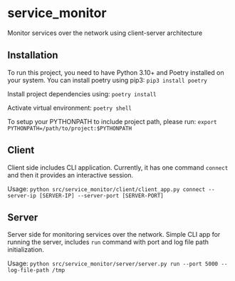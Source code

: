 # service_monitor
Monitor services over the network using client-server architecture

## Installation

To run this project, you need to have Python 3.10+ and Poetry installed on your system.
You can install poetry using pip3:
`pip3 install poetry`

Install project dependencies using:
`poetry install`

Activate virtual environment:
`poetry shell`

To setup your PYTHONPATH to include project path, please run:
`export PYTHONPATH=/path/to/project:$PYTHONPATH`

## Client
Client side includes CLI application.
Currently, it has one command `connect` and then it provides an interactive session.

Usage:
`python src/service_monitor/client/client_app.py connect --server-ip [SERVER-IP] --server-port [SERVER-PORT]`

## Server
Server side for monitoring services over the network.
Simple CLI app for running the server, includes `run` command with port and log
file path initialization.

Usage:
`python src/service_monitor/server/server.py run --port 5000 --log-file-path /tmp`